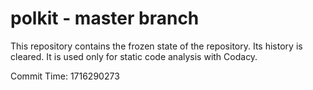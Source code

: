 # polkit - master branch

This repository contains the frozen state of the repository.
Its history is cleared. It is used only for static code
analysis with Codacy.

Commit Time: 1716290273